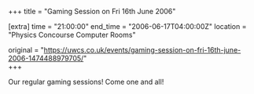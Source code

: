 +++
title = "Gaming Session on Fri 16th June 2006"

[extra]
time = "21:00:00"
end_time = "2006-06-17T04:00:00Z"
location = "Physics Concourse Computer Rooms"

original = "https://uwcs.co.uk/events/gaming-session-on-fri-16th-june-2006-1474488979705/"    
+++

Our regular gaming sessions\! Come one and all\!

